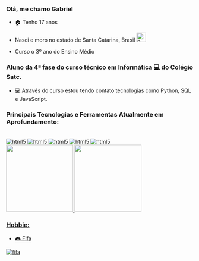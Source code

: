 ### Olá, me chamo Gabriel

- 🏠 Tenho 17 anos

- Nasci e moro no estado de Santa Catarina, Brasil <img src="https://emojitool.com/img/joypixels/7.0/flag-brazil-3403.png" alt="Brasil" height=25 width=25 style="display: inline_block">

- Curso o 3º ano do Ensino Médio



### Aluno da 4ª fase do curso técnico em Informática 💻 do Colégio Satc.

- 💻 Através do curso estou tendo contato tecnologias como Python, SQL e JavaScript.

### Principais Tecnologias e Ferramentas Atualmente em Aprofundamento:

<div style="display: inline_block"><br/>
          <img align="center" alt="html5" src="https://img.shields.io/badge/JavaScript-F7DF1E?style=for-the-badge&logo=javascript&logoColor=black">
          <img align="center" alt="html5" src="https://img.shields.io/badge/React_Native-20232A?style=for-the-badge&logo=react&logoColor=61DAFB">
          <img align="center" alt="html5" src="https://img.shields.io/badge/HTML5-E34F26?style=for-the-badge&logo=html5&logoColor=white">
          <img align="center" alt="html5" src="https://img.shields.io/badge/CSS3-1572B6?style=for-the-badge&logo=css3&logoColor=white">
          <img align="center" alt="html5" src="https://img.shields.io/badge/Python-3776AB?style=for-the-badge&logo=python&logoColor=white">
</div>
          
<div>
          <a href="https://github.com/GabrielMensor">
          <img loading="lazy" height="180em" src="https://github-readme-stats.vercel.app/api/top-langs/?username=GabrielMensor&layout=compact&langs_count=7&theme=dark"/>
          <img loading="lazy" height="180em" src="https://github-readme-stats.vercel.app/api?username=GabrielMensor&show_icons=true&theme=dark&include_all_commits=true&count_private=true"/>
</div>

### Hobbie:
- 🎮 Fifa

![fifa](https://media.tenor.com/42xdyTkTWqcAAAAC/fifa.gif)
